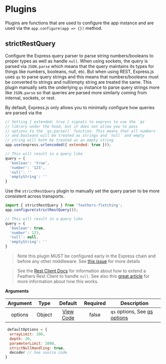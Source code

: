 # Plugins

Plugins are functions that are used to configure the app instance and are used via the `app.configure(app => {})` method.

## strictRestQuery

Configure the Express query parser to parse string numbers/booleans to proper types as well as handle `null`. When using sockets, the query is parsed via `JSON.parse` which means that the query maintains its types for things like numbers, booleans, null, etc. But when using REST, Express.js uses `qs` to parse query strings and this means that numbers/booleans must be converted to strings and null/empty string are treated the same. This plugin manually sets the underlying `qs` instance to parse query strings more like `JSON.parse` so that queries are parsed more similarly coming from internal, sockets, or rest.

By default, Express.js only allows you to minimally configure how queries are parsed via the

```js
// Setting { extended: true } signals to express to use the `qs`
// library under the hood, but it does not allow you to pass
// options to the `qs.parse()` function. This means that all numbers
// and booleans will be treated as strings and `null` and empty
// string will both be treated as an empty string
app.use(express.urlencoded({ extended: true }));

// This will result in a query like
query = {
  'boolean': 'true',
  'number': '123',
  'null': ''
  'emptyString': ''
}
```

Use the `strictRestQuery` plugin to manually set the query parser to be more consistent across transports.

```js
import { strictRestQuery } from 'feathers-fletching';
app.configure(strictRestQuery());

// This will result in a query like
query = {
  'boolean': true,
  'number': 123,
  'null': null,
  'emptyString': ''
}
```

> Note this plugin MUST be configured early in the Express chain and before any other middleware. See [this issue](https://github.com/expressjs/express/issues/3454) for more details

> See the [Rest Client Docs](https://docs.feathersjs.com/api/client/rest.html#extending-rest-clients) for information about how to extend a Feathers Rest Client to handle `null`. See also this [great article](https://mattchaffe.uk/posts/feathersjs-rest-queries-with-null) for more information about how this works.

**Arguments**

| Argument | Type | Default | Required | Description |
| :-: | :-: | :-:  | :-: | - |
| options | Object | [View Code](https://github.com/daddywarbucks/feathers-fletching/blob/master/src/plugins/strictRestQuery.js) | false | `qs` options, See [qs options](https://github.com/ljharb/qs#parsing-objects) |

```js
 defaultOptions = {
  arrayLimit: 100,
  depth: 20,
  parameterLimit: 2000,
  strictNullHandling: true,
  decoder // See source code
}
```
